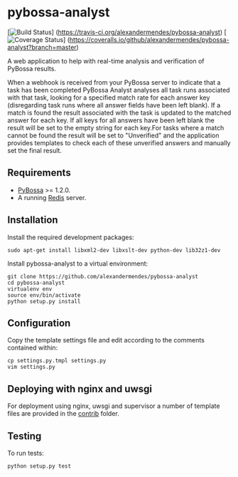 # pybossa-analyst

[![Build Status](https://travis-ci.org/alexandermendes/pybossa-analyst.svg?branch=master)]
(https://travis-ci.org/alexandermendes/pybossa-analyst)
[![Coverage Status](https://coveralls.io/repos/github/alexandermendes/pybossa-analyst/badge.svg?branch=master)]
(https://coveralls.io/github/alexandermendes/pybossa-analyst?branch=master)


A web application to help with real-time analysis and verification of PyBossa results.

When a webhook is received from your PyBossa server to indicate that a task has been completed
PyBossa Analyst analyses all task runs associated with that task, looking for a specified
match rate for each answer key (disregarding task runs where all answer fields have been left
blank). If a match is found the result associated with the task is updated to the matched answer
for each key. If all keys for all answers have been left blank the result will be set to the
empty string for each key.For tasks where a match cannot be found the result will be set to
"Unverified" and the application provides templates to check each of these unverified answers
and manually set the final result.


## Requirements

- [PyBossa](https://github.com/PyBossa/pybossa) >= 1.2.0.
- A running [Redis](https://github.com/antirez/redis) server.


## Installation

Install the required development packages:

```
sudo apt-get install libxml2-dev libxslt-dev python-dev lib32z1-dev
```

Install pybossa-analyst to a virtual environment:

```
git clone https://github.com/alexandermendes/pybossa-analyst
cd pybossa-analyst
virtualenv env
source env/bin/activate
python setup.py install
```


## Configuration

Copy the template settings file and edit according to the comments contained within:

```
cp settings.py.tmpl settings.py
vim settings.py
```


## Deploying with nginx and uwsgi

For deployment using nginx, uwsgi and supervisor a number of template files are
provided in the [contrib](./contrib) folder.


## Testing

To run tests:

```
python setup.py test
```
